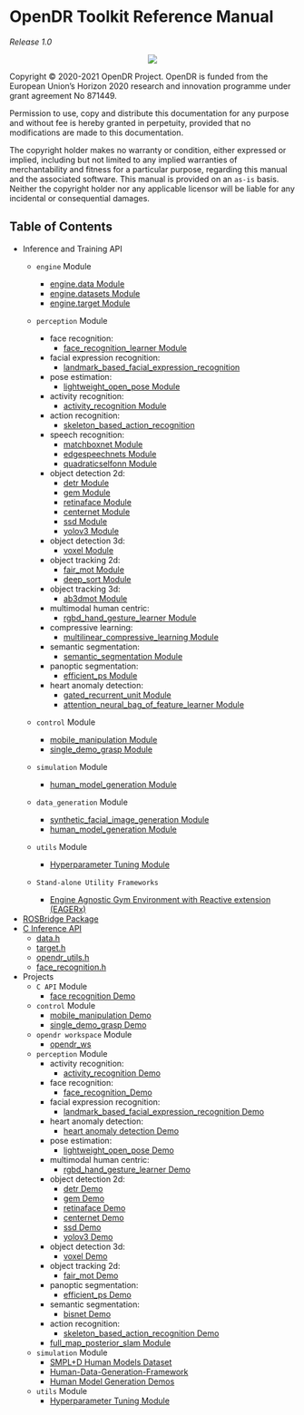 # OpenDR Toolkit Reference Manual

*Release 1.0*
<div align="center">
  <img src="images/opendr_logo.png" />
</div>

Copyright &copy; 2020-2021 OpenDR Project.
OpenDR is funded from the European Union’s Horizon 2020 research and innovation programme under grant agreement No 871449.

Permission to use, copy and distribute this documentation for any purpose and without fee is hereby granted in perpetuity, provided that no modifications are made to this documentation.

The copyright holder makes no warranty or condition, either expressed or implied, including but not limited to any implied warranties of merchantability and fitness for a particular purpose, regarding this manual and the associated software.
This manual is provided on an `as-is` basis.
Neither the copyright holder nor any applicable licensor will be liable for any incidental or consequential damages.

## Table of Contents

- Inference and Training API
    - `engine` Module
        - [engine.data Module](engine-data.md)
        - [engine.datasets Module](engine-datasets.md)
        - [engine.target Module](engine-target.md)
    - `perception` Module
        - face recognition:
            - [face_recognition_learner Module](face-recognition.md)
        - facial expression recognition:
            - [landmark_based_facial_expression_recognition](landmark-based-facial-expression-recognition.md)
        - pose estimation:
            - [lightweight_open_pose Module](lightweight-open-pose.md)
        - activity recognition:
            - [activity_recognition Module](activity-recognition.md)
        - action recognition:
            - [skeleton_based_action_recognition](skeleton-based-action-recognition.md)
        - speech recognition:
            - [matchboxnet Module](matchboxnet.md)
            - [edgespeechnets Module](edgespeechnets.md)
            - [quadraticselfonn Module](quadratic-selfonn.md)
        - object detection 2d:
            - [detr Module](detr.md)
            - [gem Module](gem.md)
            - [retinaface Module](face-detection-2d-retinaface.md)
            - [centernet Module](object-detection-2d-centernet.md)
            - [ssd Module](object-detection-2d-ssd.md)
            - [yolov3 Module](object-detection-2d-yolov3.md)
        - object detection 3d:
            - [voxel Module](voxel-object-detection-3d.md)
        - object tracking 2d:
            - [fair_mot Module](object-tracking-2d-fair-mot.md)
            - [deep_sort Module](object-tracking-2d-deep-sort.md)
        - object tracking 3d:
            - [ab3dmot Module](object-tracking-3d-ab3dmot.md)
        - multimodal human centric:
            - [rgbd_hand_gesture_learner Module](rgbd-hand-gesture-learner.md)
        - compressive learning:
            - [multilinear_compressive_learning Module](multilinear-compressive-learning.md)
        - semantic segmentation:
            - [semantic_segmentation Module](semantic-segmentation.md)
        - panoptic segmentation:
            - [efficient_ps Module](efficient-ps.md)
        - heart anomaly detection:
            - [gated_recurrent_unit Module](gated-recurrent-unit-learner.md)
            - [attention_neural_bag_of_feature_learner Module](attention-neural-bag-of-feature-learner.md)

    - `control` Module
        - [mobile_manipulation Module](mobile-manipulation.md)
        - [single_demo_grasp Module](single-demonstration-grasping.md)        

    - `simulation` Module
        - [human_model_generation Module](human_model_generation.md)
    - `data_generation` Module
        - [synthetic_facial_image_generation Module](synthetic_facial_image_generator.md)
        - [human_model_generation Module](human-model-generation.md)
    - `utils` Module
        - [Hyperparameter Tuning Module](hyperparameter_tuner.md)
    - `Stand-alone Utility Frameworks`
        - [Engine Agnostic Gym Environment with Reactive extension (EAGERx)](eagerx.md)
- [ROSBridge Package](rosbridge.md)
- [C Inference API](c-api.md)
    - [data.h](c-data-h.md)
    - [target.h](c-target-h.md)
    - [opendr_utils.h](c-opendr-utils-h.md)
    - [face_recognition.h](c-face-recognition-h.md)
- Projects
    - `C API` Module
        - [face recognition Demo](/projects/c_api)
    - `control` Module
        - [mobile_manipulation Demo](/projects/control/mobile_manipulation)
        - [single_demo_grasp Demo](/projects/control/single_demo_grasp)
    - `opendr workspace` Module
        - [opendr_ws](/projects/opendr_ws)
    - `perception` Module
        - activity recognition:
            - [activity_recognition Demo](/projects/perception/activity_recognition/demos/online_recognition)
        - face recognition:
            - [face_recognition_Demo](/projects/perception/face_recognition)
        - facial expression recognition:
            - [landmark_based_facial_expression_recognition Demo](/projects/perception/facial_expression_recognition/landmark_based_facial_expression_recognition)
        - heart anomaly detection:
            - [heart anomaly detection Demo](/projects/perception/heart_anomaly_detection)
        - pose estimation:
            - [lightweight_open_pose Demo](/projects/perception/lightweight_open_pose)
        - multimodal human centric:
            - [rgbd_hand_gesture_learner Demo](/projects/perception/multimodal_human_centric)
        - object detection 2d:
            - [detr Demo](/projects/perception/object_detection_2d/detr)
            - [gem Demo](/projects/perception/object_detection_2d/gem)
            - [retinaface Demo](/projects/perception/object_detection_2d/retinaface)
            - [centernet Demo](/projects/perception/object_detection_2d/centernet)
            - [ssd Demo](/projects/perception/object_detection_2d/ssd)
            - [yolov3 Demo](/projects/perception/object_detection_2d/yolov3)
        - object detection 3d:
            - [voxel Demo](/projects/perception/object_detection_3d/demos/voxel_object_detection_3d)
        - object tracking 2d:
            - [fair_mot Demo](/projects/perception/object_tracking_2d/demos/fair_mot_deep_sort)
        - panoptic segmentation:
            - [efficient_ps Demo](/projects/perception/panoptic_segmentation/efficient_ps)
        - semantic segmentation:
            - [bisnet Demo](/projects/perception/semantic_segmentation/bisenet)
        - action recognition:
            - [skeleton_based_action_recognition Demo](/projects/perception/skeleton_based_action_recognition)
        - [full_map_posterior_slam Module](/projects/perception/slam/full_map_posterior_gmapping)
    - `simulation` Module
        - [SMPL+D Human Models Dataset](/projects/simulation/SMPL%2BD_human_models)
        - [Human-Data-Generation-Framework](/projects/simulation/human_dataset_generation)
        - [Human Model Generation Demos](/projects/simulation/human_dataset_generation)
    - `utils` Module
        - [Hyperparameter Tuning Module](/projects/utils/hyperparameter_tuner)
